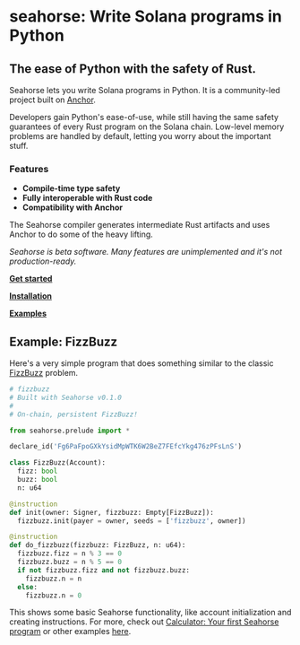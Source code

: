# seahorse: Write Solana programs in Python

## The ease of Python with the safety of Rust.

Seahorse lets you write Solana programs in Python. It is a community-led project built on [Anchor](https://github.com/coral-xyz/anchor).

Developers gain Python's ease-of-use, while still having the same safety guarantees of every Rust program on the Solana chain. Low-level memory problems are handled by default, letting you worry about the important stuff.

### Features

- **Compile-time type safety**
- **Fully interoperable with Rust code**
- **Compatibility with Anchor**

The Seahorse compiler generates intermediate Rust artifacts and uses Anchor to do some of the heavy lifting.

_Seahorse is beta software. Many features are unimplemented and it's not production-ready._

[**Get started**](https://docs.seahorse-lang.org/)

[**Installation**](https://docs.seahorse-lang.org/docs/installation)

[**Examples**](/examples/)

## Example: FizzBuzz

Here's a very simple program that does something similar to the classic [FizzBuzz](https://en.wikipedia.org/wiki/Fizz_buzz#Programming) problem.

```py
# fizzbuzz
# Built with Seahorse v0.1.0
#
# On-chain, persistent FizzBuzz!

from seahorse.prelude import *

declare_id('Fg6PaFpoGXkYsidMpWTK6W2BeZ7FEfcYkg476zPFsLnS')

class FizzBuzz(Account):
  fizz: bool
  buzz: bool
  n: u64

@instruction
def init(owner: Signer, fizzbuzz: Empty[FizzBuzz]):
  fizzbuzz.init(payer = owner, seeds = ['fizzbuzz', owner])

@instruction
def do_fizzbuzz(fizzbuzz: FizzBuzz, n: u64):
  fizzbuzz.fizz = n % 3 == 0
  fizzbuzz.buzz = n % 5 == 0
  if not fizzbuzz.fizz and not fizzbuzz.buzz:
    fizzbuzz.n = n
  else:
    fizzbuzz.n = 0
```

This shows some basic Seahorse functionality, like account initialization and creating instructions. For more, check out [Calculator: Your first Seahorse program](https://docs.seahorse-lang.org/docs/your-first-seahorse-program) or other examples [here](/examples/).
